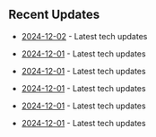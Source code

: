 

## Recent Updates
- [2024-12-02](https://github.com/coslynx/testing/blob/main/tweets/thread-resources-2024-12-02-1227bd.md) - Latest tech updates

- [2024-12-01](https://github.com/coslynx/testing/blob/main/tweets/thread-resources-2024-12-01-c7248d.md) - Latest tech updates

- [2024-12-01](https://github.com/coslynx/testing/blob/main/tweets/thread-resources-2024-12-01-62e4c8.md) - Latest tech updates

- [2024-12-01](https://github.com/coslynx/testing/blob/main/tweets/thread-resources-2024-12-01-1901bb.md) - Latest tech updates

- [2024-12-01](https://github.com/coslynx/testing/blob/main/tweets/thread-resources-2024-12-01-01657d.md) - Latest tech updates

- [2024-12-01](https://github.com/coslynx/testing/blob/main/tweets/thread-resources-2024-12-01-f9f79f.md) - Latest tech updates